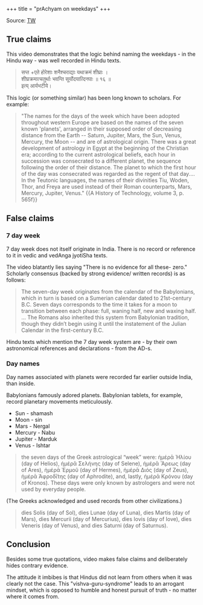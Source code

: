 +++
title = "prAchyam on weekdays"
+++

Source: [TW](https://www.youtube.com/watch?v=1Pz9L7PDmg4)

## True claims
This video demonstrates that the logic behind naming the weekdays - in the Hindu way - was well recorded in Hindu texts.

> सप्त +एते होरेशाः शनैश्चराद्याः यथाक्रमं शीघ्राः ।  
शीघ्रक्रमात्चतुर्थाः भवन्ति सूर्योदयात्दिनपाः ॥ १६ ॥  
> इत्य् आर्यभटीये। 

This logic (or something similar) has been long known to scholars. For example:

> "The names for the days of the week which have been adopted throughout western Europe are based on the names of the seven known 'planets', arranged in their supposed order of decreasing distance from the Earth -- Saturn, Jupiter, Mars, the Sun, Venus, Mercury, the Moon -- and are of astrological origin. There was a great development of astrology in Egypt at the beginning of the Christian era; according to the current astrological beliefs, each hour in succession was consecrated to a different planet, the sequence following the order of their distance. The planet to which the first hour of the day was consecrated was regarded as the regent of that day.... In the Teutonic languages, the names of their divinities Tiu, Woden, Thor, and Freya are used instead of their Roman counterparts, Mars, Mercury, Jupiter, Venus." {{A History of Technology, volume 3, p. 565f}}


## False claims
### 7 day week
7 day week does not itself originate in India. There is no record or reference to it in vedic and vedAnga jyotiSha texts. 

The video blatantly lies saying "There is no evidence for all these- zero." Scholarly consensus (backed by strong evidence/ written records) is as follows:

> The seven-day week originates from the calendar of the Babylonians, which in turn is based on a Sumerian calendar dated to 21st-century B.C. Seven days corresponds to the time it takes for a moon to transition between each phase: full, waning half, new and waxing half. ... The Romans also inherited this system from Babylonian tradition, though they didn’t begin using it until the instatement of the Julian Calendar in the first-century B.C.

Hindu texts which mention the 7 day week system are - by their own astronomical references and declarations - from the AD-s.

### Day names
Day names associated with planets were recorded far earlier outside India, than inside.

Babylonians famously adored planets. Babylonian tablets, for example, record planetary movements meticulously.

- Sun - shamash
- Moon - sin
- Mars - Nergal
- Mercury - Nabu
- Jupiter - Marduk
- Venus - Ishtar

> the seven days of the Greek astrological “week” were: ἡμέρᾱ Ἡλίου (day of Helios), ἡμέρᾱ Σελήνης (day of Selene), ἡμέρᾱ Ἄρεως (day of Ares), ἡμέρᾱ Ἑρμοῦ (day of Hermes), ἡμέρᾱ Διός (day of Zeus), ἡμέρᾱ Ἀφροδῑ́της (day of Aphrodite), and, lastly, ἡμέρᾱ Κρόνου (day of Kronos). These days were only known by astrologers and were not used by everyday people.

(The Greeks acknowledged and used records from other civilizations.)

> dies Solis (day of Sol), dies Lunae (day of Luna), dies Martis (day of Mars), dies Mercurii (day of Mercurius), dies Iovis (day of Iove), dies Veneris (day of Venus), and dies Saturni (day of Saturnus).

## Conclusion
Besides some true quotations, video makes false claims and deliberately hides contrary evidence.

The attitude it imbibes is that Hindus did not learn from others when it was clearly not the case. This "vishva-guru-syndrome" leads to an arrogant mindset, which is opposed to humble and honest pursuit of truth - no matter where it comes from.